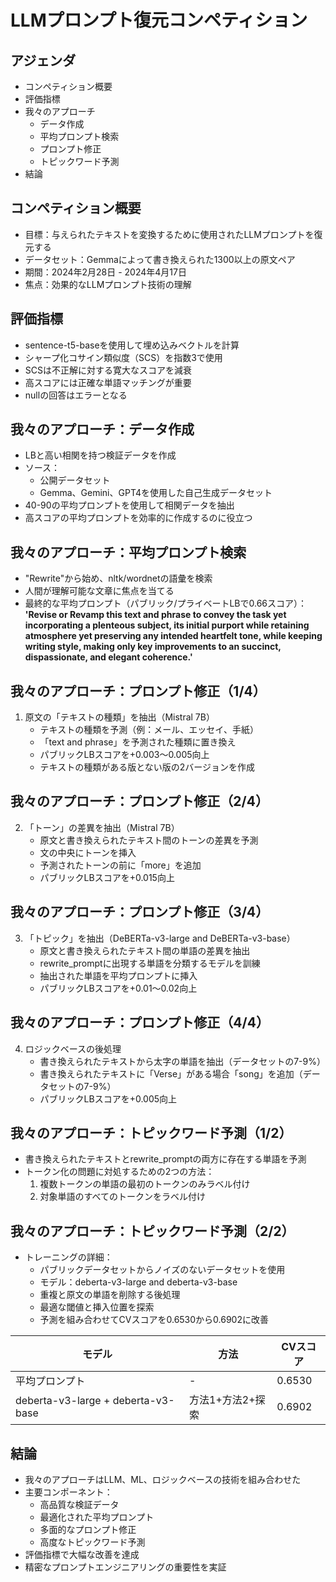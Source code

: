 # LLMプロンプト復元コンペティション

## アジェンダ

- コンペティション概要
- 評価指標
- 我々のアプローチ
  - データ作成
  - 平均プロンプト検索
  - プロンプト修正
  - トピックワード予測
- 結論

## コンペティション概要

- 目標：与えられたテキストを変換するために使用されたLLMプロンプトを復元する
- データセット：Gemmaによって書き換えられた1300以上の原文ペア
- 期間：2024年2月28日 - 2024年4月17日
- 焦点：効果的なLLMプロンプト技術の理解

## 評価指標

- sentence-t5-baseを使用して埋め込みベクトルを計算
- シャープ化コサイン類似度（SCS）を指数3で使用
- SCSは不正解に対する寛大なスコアを減衰
- 高スコアには正確な単語マッチングが重要
- nullの回答はエラーとなる

## 我々のアプローチ：データ作成

- LBと高い相関を持つ検証データを作成
- ソース：
  - 公開データセット
  - Gemma、Gemini、GPT4を使用した自己生成データセット
- 40-90の平均プロンプトを使用して相関データを抽出
- 高スコアの平均プロンプトを効率的に作成するのに役立つ

## 我々のアプローチ：平均プロンプト検索

- "Rewrite"から始め、nltk/wordnetの語彙を検索
- 人間が理解可能な文章に焦点を当てる
- 最終的な平均プロンプト（パブリック/プライベートLBで0.66スコア）： 
**'Revise or Revamp this text and phrase to convey the task yet incorporating a plenteous subject, its initial purport while retaining atmosphere yet preserving any intended heartfelt tone, while keeping writing style, making only key improvements to an succinct, dispassionate, and elegant coherence.'**

## 我々のアプローチ：プロンプト修正（1/4）

1. 原文の「テキストの種類」を抽出（Mistral 7B）
   - テキストの種類を予測（例：メール、エッセイ、手紙）
   - 「text and phrase」を予測された種類に置き換え
   - パブリックLBスコアを+0.003〜0.005向上
   - テキストの種類がある版とない版の2バージョンを作成

## 我々のアプローチ：プロンプト修正（2/4）

2. 「トーン」の差異を抽出（Mistral 7B）
   - 原文と書き換えられたテキスト間のトーンの差異を予測
   - 文の中央にトーンを挿入
   - 予測されたトーンの前に「more」を追加
   - パブリックLBスコアを+0.015向上

## 我々のアプローチ：プロンプト修正（3/4）

3. 「トピック」を抽出（DeBERTa-v3-large and DeBERTa-v3-base）
   - 原文と書き換えられたテキスト間の単語の差異を抽出
   - rewrite_promptに出現する単語を分類するモデルを訓練
   - 抽出された単語を平均プロンプトに挿入
   - パブリックLBスコアを+0.01〜0.02向上

## 我々のアプローチ：プロンプト修正（4/4）

4. ロジックベースの後処理
   - 書き換えられたテキストから太字の単語を抽出（データセットの7-9%）
   - 書き換えられたテキストに「Verse」がある場合「song」を追加（データセットの7-9%）
   - パブリックLBスコアを+0.005向上

## 我々のアプローチ：トピックワード予測（1/2）

- 書き換えられたテキストとrewrite_promptの両方に存在する単語を予測
- トークン化の問題に対処するための2つの方法：
  1. 複数トークンの単語の最初のトークンのみラベル付け
  2. 対象単語のすべてのトークンをラベル付け

## 我々のアプローチ：トピックワード予測（2/2）

- トレーニングの詳細：
  - パブリックデータセットからノイズのないデータセットを使用
  - モデル：deberta-v3-large and deberta-v3-base
  - 重複と原文の単語を削除する後処理
  - 最適な閾値と挿入位置を探索
  - 予測を組み合わせてCVスコアを0.6530から0.6902に改善

| モデル | 方法 | CVスコア |
|-------|------|---------|
| 平均プロンプト | - | 0.6530 |
| deberta-v3-large + deberta-v3-base | 方法1+方法2+探索 | 0.6902 |

## 結論

- 我々のアプローチはLLM、ML、ロジックベースの技術を組み合わせた
- 主要コンポーネント：
  - 高品質な検証データ
  - 最適化された平均プロンプト
  - 多面的なプロンプト修正
  - 高度なトピックワード予測
- 評価指標で大幅な改善を達成
- 精密なプロンプトエンジニアリングの重要性を実証
